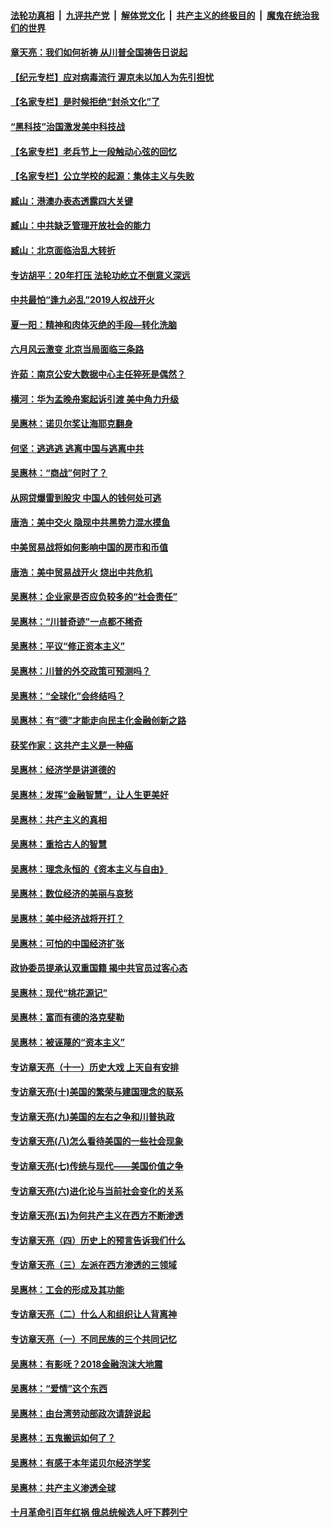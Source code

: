 ####  [法轮功真相](../../../../basic/blob/master/README.md?t=06292002) &nbsp;|&nbsp; [九评共产党](../../../../9ping.md/blob/master/README.md?t=06292002) &nbsp;|&nbsp; [解体党文化](../../../../jtdwh.md/blob/master/README.md?t=06292002)  &nbsp;|&nbsp; [共产主义的终极目的](../../../../gczydzjmd.md/blob/master/README.md?t=06292002) &nbsp;|&nbsp; [魔鬼在统治我们的世界](../../../../mgztzwmdsj.md/blob/master/README.md?t=06292002) 

#### [章天亮：我们如何祈祷 从川普全国祷告日说起](../pages/nsc423/n11944627.md?t=06292002) 

#### [【纪元专栏】应对病毒流行 渥京未以加人为先引担忧](../pages/nsc423/n11875714.md?t=06292002) 

#### [【名家专栏】是时候拒绝“封杀文化”了](../pages/nsc423/n11814093.md?t=06292002) 

#### [“黑科技”治国激发美中科技战](../pages/nsc423/n11638056.md?t=06292002) 

#### [【名家专栏】老兵节上一段触动心弦的回忆](../pages/nsc423/n11646016.md?t=06292002) 

#### [【名家专栏】公立学校的起源：集体主义与失败](../pages/nsc423/n11601833.md?t=06292002) 

#### [臧山：港澳办表态透露四大关键](../pages/nsc423/n11421628.md?t=06292002) 

#### [臧山：中共缺乏管理开放社会的能力](../pages/nsc423/n11407457.md?t=06292002) 

#### [臧山：北京面临治乱大转折](../pages/nsc423/n11406895.md?t=06292002) 

#### [专访胡平：20年打压 法轮功屹立不倒意义深远](../pages/nsc423/n11398800.md?t=06292002) 

#### [中共最怕“逢九必乱”2019人权战开火](../pages/nsc423/n11385248.md?t=06292002) 

#### [夏一阳：精神和肉体灭绝的手段—转化洗脑](../pages/nsc423/n11368250.md?t=06292002) 

#### [六月风云激变 北京当局面临三条路](../pages/nsc423/n11313668.md?t=06292002) 

#### [许茹：南京公安大数据中心主任猝死是偶然？](../pages/nsc423/n11064744.md?t=06292002) 

#### [横河：华为孟晚舟案起诉引渡 美中角力升级](../pages/nsc423/n11027230.md?t=06292002) 

#### [吴惠林：诺贝尔奖让海耶克翻身](../pages/nsc423/n10890049.md?t=06292002) 

#### [何坚：逃逃逃 逃离中国与逃离中共](../pages/nsc423/n10592891.md?t=06292002) 

#### [吴惠林：“商战”何时了？](../pages/nsc423/n10573558.md?t=06292002) 

#### [从网贷爆雷到股灾 中国人的钱何处可逃](../pages/nsc423/n10572800.md?t=06292002) 

#### [唐浩：美中交火 隐现中共黑势力混水摸鱼](../pages/nsc423/n10544040.md?t=06292002) 

#### [中美贸易战将如何影响中国的房市和币值](../pages/nsc423/n10543697.md?t=06292002) 

#### [唐浩：美中贸易战开火 烧出中共危机](../pages/nsc423/n10540126.md?t=06292002) 

#### [吴惠林：企业家是否应负较多的“社会责任”](../pages/nsc423/n10535022.md?t=06292002) 

#### [吴惠林：“川普奇迹”一点都不稀奇](../pages/nsc423/n10512808.md?t=06292002) 

#### [吴惠林：平议“修正资本主义”](../pages/nsc423/n10495724.md?t=06292002) 

#### [吴惠林：川普的外交政策可预测吗？](../pages/nsc423/n10462387.md?t=06292002) 

#### [吴惠林：“全球化”会终结吗？](../pages/nsc423/n10452838.md?t=06292002) 

#### [吴惠林：有“德”才能走向民主化金融创新之路](../pages/nsc423/n10432292.md?t=06292002) 

#### [获奖作家：这共产主义是一种癌](../pages/nsc423/n10431541.md?t=06292002) 

#### [吴惠林：经济学是讲道德的](../pages/nsc423/n10398014.md?t=06292002) 

#### [吴惠林：发挥“金融智慧”，让人生更美好](../pages/nsc423/n10375019.md?t=06292002) 

#### [吴惠林：共产主义的真相](../pages/nsc423/n10351394.md?t=06292002) 

#### [吴惠林：重拾古人的智慧](../pages/nsc423/n10337691.md?t=06292002) 

#### [吴惠林：理念永恒的《资本主义与自由》](../pages/nsc423/n10316274.md?t=06292002) 

#### [吴惠林：数位经济的美丽与哀愁](../pages/nsc423/n10292946.md?t=06292002) 

#### [吴惠林：美中经济战将开打？](../pages/nsc423/n10258825.md?t=06292002) 

#### [吴惠林：可怕的中国经济扩张](../pages/nsc423/n10219147.md?t=06292002) 

#### [政协委员提承认双重国籍 揭中共官员过客心态](../pages/nsc423/n10208809.md?t=06292002) 

#### [吴惠林：现代“桃花源记”](../pages/nsc423/n10185234.md?t=06292002) 

#### [吴惠林：富而有德的洛克斐勒](../pages/nsc423/n10142264.md?t=06292002) 

#### [吴惠林：被诬蔑的“资本主义”](../pages/nsc423/n10124816.md?t=06292002) 

#### [专访章天亮（十一）历史大戏 上天自有安排](../pages/nsc423/n10094905.md?t=06292002) 

#### [专访章天亮(十)美国的繁荣与建国理念的联系](../pages/nsc423/n10094899.md?t=06292002) 

#### [专访章天亮(九)美国的左右之争和川普执政](../pages/nsc423/n10094889.md?t=06292002) 

#### [专访章天亮(八)怎么看待美国的一些社会现象](../pages/nsc423/n10094857.md?t=06292002) 

#### [专访章天亮(七)传统与现代——美国价值之争](../pages/nsc423/n10093140.md?t=06292002) 

#### [专访章天亮(六)进化论与当前社会变化的关系](../pages/nsc423/n10092036.md?t=06292002) 

#### [专访章天亮(五)为何共产主义在西方不断渗透](../pages/nsc423/n10083620.md?t=06292002) 

#### [专访章天亮（四）历史上的预言告诉我们什么](../pages/nsc423/n10083606.md?t=06292002) 

#### [专访章天亮（三）左派在西方渗透的三领域](../pages/nsc423/n10081115.md?t=06292002) 

#### [吴惠林：工会的形成及其功能](../pages/nsc423/n10080633.md?t=06292002) 

#### [专访章天亮（二）什么人和组织让人背离神](../pages/nsc423/n10076637.md?t=06292002) 

#### [专访章天亮（一）不同民族的三个共同记忆](../pages/nsc423/n10074188.md?t=06292002) 

#### [吴惠林：有影呒？2018金融泡沫大地震](../pages/nsc423/n10040534.md?t=06292002) 

#### [吴惠林：“爱情”这个东西](../pages/nsc423/n10019423.md?t=06292002) 

#### [吴惠林：由台湾劳动部政次请辞说起](../pages/nsc423/n9979679.md?t=06292002) 

#### [吴惠林：五鬼搬运如何了？](../pages/nsc423/n9925338.md?t=06292002) 

#### [吴惠林：有感于本年诺贝尔经济学奖](../pages/nsc423/n9871883.md?t=06292002) 

#### [吴惠林：共产主义渗透全球](../pages/nsc423/n9812748.md?t=06292002) 

#### [十月革命引百年红祸 俄总统候选人吁下葬列宁](../pages/nsc423/n9810182.md?t=06292002) 

